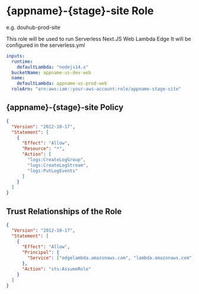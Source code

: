 # {appname}-{stage}-site Role

e.g. douhub-prod-site

This role will be used to run Serverless Next.JS Web Lambda Edge
It will be configured in the serverless.yml

```yml
inputs:
  runtime:
    defaultLambda: "nodejs14.x"
  bucketName: appname-us-dev-web
  name:
    defaultLambda: appname-us-prod-web
  roleArn: "arn:aws:iam::your-aws-account:role/appname-stage-site"
```

## {appname}-{stage}-site Policy

```json
{
  "Version": "2012-10-17",
  "Statement": [
    {
      "Effect": "Allow",
      "Resource": "*",
      "Action": [
        "logs:CreateLogGroup",
        "logs:CreateLogStream",
        "logs:PutLogEvents"
      ]
    }
  ]
}
```

## Trust Relationships of the Role

```json
{
  "Version": "2012-10-17",
  "Statement": [
    {
      "Effect": "Allow",
      "Principal": {
        "Service": ["edgelambda.amazonaws.com", "lambda.amazonaws.com"]
      },
      "Action": "sts:AssumeRole"
    }
  ]
}
```
